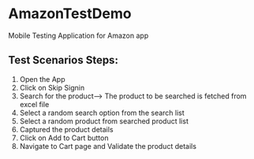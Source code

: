 # AmazonTestDemo

Mobile Testing Application for Amazon app

Test Scenarios Steps:
---------------------
1.	Open the App
2.	Click on Skip Signin 
3.	Search for the product--> The product to be searched is fetched from excel file
4.	Select a random search option from the search list
5.	Select a random product from searched product list
6.	Captured the product details
7.	Click on Add to Cart button
8.	Navigate to Cart page and Validate the product details
